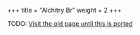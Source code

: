 +++
title = "Alchitry Br"
weight = 2
+++

TODO: [Visit the old page until this is ported](https://old.alchitry.com/boards/br)